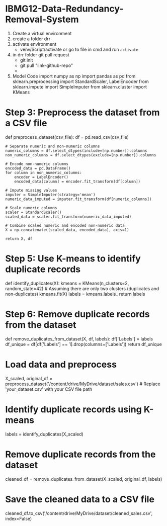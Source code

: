 # IBMG12-Data-Redundancy-Removal-System

1. Create a virtual environment
2. create a folder drr
3. activate environment
   - venv/Script/activate or go to file in cmd and  run `activate`
4. in drr folder git pull request
   - git init
   - git pull "link-github-repo"
   - 
5. Model Code
import numpy as np
import pandas as pd
from sklearn.preprocessing import StandardScaler, LabelEncoder
from sklearn.impute import SimpleImputer
from sklearn.cluster import KMeans

# Step 3: Preprocess the dataset from a CSV file
def preprocess_dataset(csv_file):
    df = pd.read_csv(csv_file)
    
    # Separate numeric and non-numeric columns
    numeric_columns = df.select_dtypes(include=[np.number]).columns
    non_numeric_columns = df.select_dtypes(exclude=[np.number]).columns
    
    # Encode non-numeric columns
    encoded_data = pd.DataFrame()
    for column in non_numeric_columns:
        encoder = LabelEncoder()
        encoded_data[column] = encoder.fit_transform(df[column])
    
    # Impute missing values
    imputer = SimpleImputer(strategy='mean')
    numeric_data_imputed = imputer.fit_transform(df[numeric_columns])
    
    # Scale numeric columns
    scaler = StandardScaler()
    scaled_data = scaler.fit_transform(numeric_data_imputed)
    
    # Combine scaled numeric and encoded non-numeric data
    X = np.concatenate((scaled_data, encoded_data), axis=1)
    
    return X, df

# Step 5: Use K-means to identify duplicate records
def identify_duplicates(X):
    kmeans = KMeans(n_clusters=2, random_state=42)  # Assuming there are only two clusters (duplicates and non-duplicates)
    kmeans.fit(X)
    labels = kmeans.labels_
    return labels

# Step 6: Remove duplicate records from the dataset
def remove_duplicates_from_dataset(X, df, labels):
    df['Labels'] = labels
    df_unique = df[df['Labels'] == 1].drop(columns=['Labels'])
    return df_unique

# Load data and preprocess
X_scaled, original_df = preprocess_dataset('/content/drive/MyDrive/dataset/sales.csv')  # Replace 'your_dataset.csv' with your CSV file path

# Identify duplicate records using K-means
labels = identify_duplicates(X_scaled)

# Remove duplicate records from the dataset
cleaned_df = remove_duplicates_from_dataset(X_scaled, original_df, labels)

# Save the cleaned data to a CSV file
cleaned_df.to_csv('/content/drive/MyDrive/dataset/cleaned_sales.csv', index=False)

     
